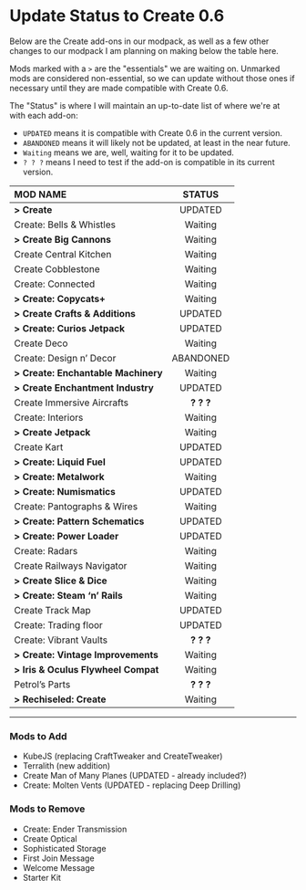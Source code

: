 # Update Status to Create 0.6
Below are the Create add-ons in our modpack, as well as a few other changes to our modpack I am planning on making below the table here.

Mods marked with a `>` are the "essentials" we are waiting on.  Unmarked mods are considered non-essential, so we can update without those ones if necessary until they are made compatible with Create 0.6.

The "Status" is where I will maintain an up-to-date list of where we're at with each add-on:
- `UPDATED` means it is compatible with Create 0.6 in the current version.
- `ABANDONED` means it will likely not be updated, at least in the near future.
- `Waiting` means we are, well, waiting for it to be updated.
- `? ? ?` means I need to test if the add-on is compatible in its current version.

| MOD NAME                            |   STATUS    |
| :---------------------------------- | :---------: |
| **> Create**                        |   UPDATED   |
| Create: Bells & Whistles            |   Waiting   |
| **> Create Big Cannons**            |   Waiting   |
| Create Central Kitchen              |   Waiting   |
| Create Cobblestone                  |   Waiting   |
| Create: Connected                   |   Waiting   |
| **> Create: Copycats+**             |   Waiting   |
| **> Create Crafts & Additions**     |   UPDATED   |
| **> Create: Curios Jetpack**        |   UPDATED   |
| Create Deco                         |   Waiting   |
| Create: Design n’ Decor             |  ABANDONED  |
| **> Create: Enchantable Machinery** |   Waiting   |
| **> Create Enchantment Industry**   |   UPDATED   |
| Create Immersive Aircrafts          | **?  ?  ?** |
| Create: Interiors                   |   Waiting   |
| **> Create Jetpack**                |   Waiting   |
| Create Kart                         |   UPDATED   |
| **> Create: Liquid Fuel**           |   UPDATED   |
| **> Create: Metalwork**             |   Waiting   |
| **> Create: Numismatics**           |   UPDATED   |
| Create: Pantographs & Wires         |   Waiting   |
| **> Create: Pattern Schematics**    |   UPDATED   |
| **> Create: Power Loader**          |   UPDATED   |
| Create: Radars                      |   Waiting   |
| Create Railways Navigator           |   Waiting   |
| **> Create Slice & Dice**           |   Waiting   |
| **> Create: Steam ‘n’ Rails**       |   Waiting   |
| Create Track Map                    |   UPDATED   |
| Create: Trading floor               |   UPDATED   |
| Create: Vibrant Vaults              | **?  ?  ?** |
| **> Create: Vintage Improvements**  |   Waiting   |
| **> Iris & Oculus Flywheel Compat** |   Waiting   |
| Petrol’s Parts                      | **?  ?  ?** |
| **> Rechiseled: Create**            |   Waiting   |

---

### Mods to Add
- KubeJS (replacing CraftTweaker and CreateTweaker)
- Terralith (new addition)
- Create Man of Many Planes (UPDATED - already included?)
- Create: Molten Vents (UPDATED - replacing Deep Drilling)

### Mods to Remove
- Create: Ender Transmission
- Create Optical
- Sophisticated Storage
- First Join Message
- Welcome Message
- Starter Kit
